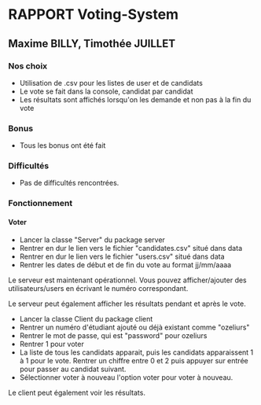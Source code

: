 # RAPPORT Voting-System

## Maxime BILLY, Timothée JUILLET

### Nos choix
- Utilisation de .csv pour les listes de user et de candidats
- Le vote se fait dans la console, candidat par candidat
- Les résultats sont affichés lorsqu'on les demande et non pas à la fin du vote

### Bonus
- Tous les bonus ont été fait

### Difficultés
- Pas de difficultés rencontrées.

### Fonctionnement

#### Voter
- Lancer la classe "Server" du package server
- Rentrer en dur le lien vers le fichier "candidates.csv" situé dans data
- Rentrer en dur le lien vers le fichier "users.csv" situé dans data
- Rentrer les dates de début et de fin du vote au format jj/mm/aaaa

Le serveur est maintenant opérationnel. Vous pouvez afficher/ajouter des utilisateurs/users en écrivant le numéro correspondant.

Le serveur peut également afficher les résultats pendant et après le vote.

- Lancer la classe Client du package client
- Rentrer un numéro d'étudiant ajouté ou déjà existant comme "ozeliurs"
- Rentrer le mot de passe, qui est "password" pour ozeliurs
- Rentrer 1 pour voter
- La liste de tous les candidats apparait, puis les candidats apparaissent 1 à 1 pour le vote. Rentrer un chiffre entre 0 et 2 puis appuyer sur entrée pour passer au candidat suivant.
- Sélectionner voter à nouveau l'option voter pour voter à nouveau.

Le client peut également voir les résultats.
